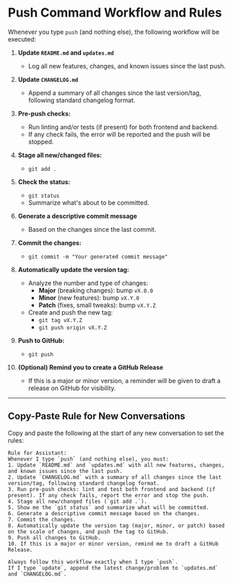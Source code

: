 # Push Command Workflow and Rules

Whenever you type `push` (and nothing else), the following workflow will be executed:

1. **Update `README.md` and `updates.md`**
   - Log all new features, changes, and known issues since the last push.

2. **Update `CHANGELOG.md`**
   - Append a summary of all changes since the last version/tag, following standard changelog format.

3. **Pre-push checks:**
   - Run linting and/or tests (if present) for both frontend and backend.
   - If any check fails, the error will be reported and the push will be stopped.

4. **Stage all new/changed files:**
   - `git add .`

5. **Check the status:**
   - `git status`
   - Summarize what's about to be committed.

6. **Generate a descriptive commit message**
   - Based on the changes since the last commit.

7. **Commit the changes:**
   - `git commit -m "Your generated commit message"`

8. **Automatically update the version tag:**
   - Analyze the number and type of changes:
     - **Major** (breaking changes): bump `vX.0.0`
     - **Minor** (new features): bump `vX.Y.0`
     - **Patch** (fixes, small tweaks): bump `vX.Y.Z`
   - Create and push the new tag:
     - `git tag vX.Y.Z`
     - `git push origin vX.Y.Z`

9. **Push to GitHub:**
   - `git push`

10. **(Optional) Remind you to create a GitHub Release**
    - If this is a major or minor version, a reminder will be given to draft a release on GitHub for visibility.

---

## Copy-Paste Rule for New Conversations

Copy and paste the following at the start of any new conversation to set the rules:

```
Rule for Assistant:
Whenever I type `push` (and nothing else), you must:
1. Update `README.md` and `updates.md` with all new features, changes, and known issues since the last push.
2. Update `CHANGELOG.md` with a summary of all changes since the last version/tag, following standard changelog format.
3. Run pre-push checks: lint and test both frontend and backend (if present). If any check fails, report the error and stop the push.
4. Stage all new/changed files (`git add .`).
5. Show me the `git status` and summarize what will be committed.
6. Generate a descriptive commit message based on the changes.
7. Commit the changes.
8. Automatically update the version tag (major, minor, or patch) based on the scale of changes, and push the tag to GitHub.
9. Push all changes to GitHub.
10. If this is a major or minor version, remind me to draft a GitHub Release.

Always follow this workflow exactly when I type `push`.
If I type `update`, append the latest change/problem to `updates.md` and `CHANGELOG.md`.
``` 